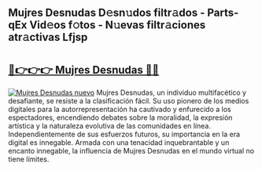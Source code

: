 ## Mujres Desnudas D𝚎sn𝚞dos filtr𝚊dos - Parts-qEx Vid𝚎os f𝚘tos - N𝚞evas filtr𝚊ciones atr𝚊ctivas Lfjsp

# <h2><a href="http://mbdv7q.tromn.icu/?c=Mujres+Desnudas">🔗👉👉👉 Mujres Desnudas 🔗🔗</a></h2>

[![Mujres Desnudas nuevo](https://i.imgur.com/pEAQMta.gif)](http://mbdv7q.tromn.icu/?c=Mujres+Desnudas)
Mujres Desnudas, un individuo multifacético y desafiante, se resiste a la clasificación fácil. Su uso pionero de los medios digitales para la autorrepresentación ha cautivado y enfurecido a los espectadores, encendiendo debates sobre la moralidad, la expresión artística y la naturaleza evolutiva de las comunidades en línea. Independientemente de sus esfuerzos futuros, su importancia en la era digital es innegable. Armada con una tenacidad inquebrantable y un encanto innegable, la influencia de Mujres Desnudas en el mundo virtual no tiene límites.
